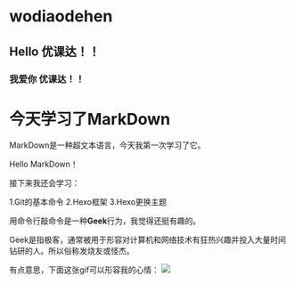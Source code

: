 # wodiaodehen
## Hello 优课达！！
### 我爱你 优课达！！ 
# **今天学习了MarkDown**

MarkDown是一种超文本语言，今天我第一次学习了它。

Hello MarkDown！

接下来我还会学习：

1.Git的基本命令
2.Hexo框架
3.Hexo更换主题

用命令行敲命令是一种**Geek**行为，我觉得还挺有趣的。

Geek是指极客，通常被用于形容对计算机和网络技术有狂热兴趣并投入大量时间钻研的人。所以俗称发烧友或怪杰。

有点意思，下面这张gif可以形容我的心情：
![](https://qgt-style.oss-cn-hangzhou.aliyuncs.com/newcoursep4/g1/g1-2-2/tenor.gifurl)
